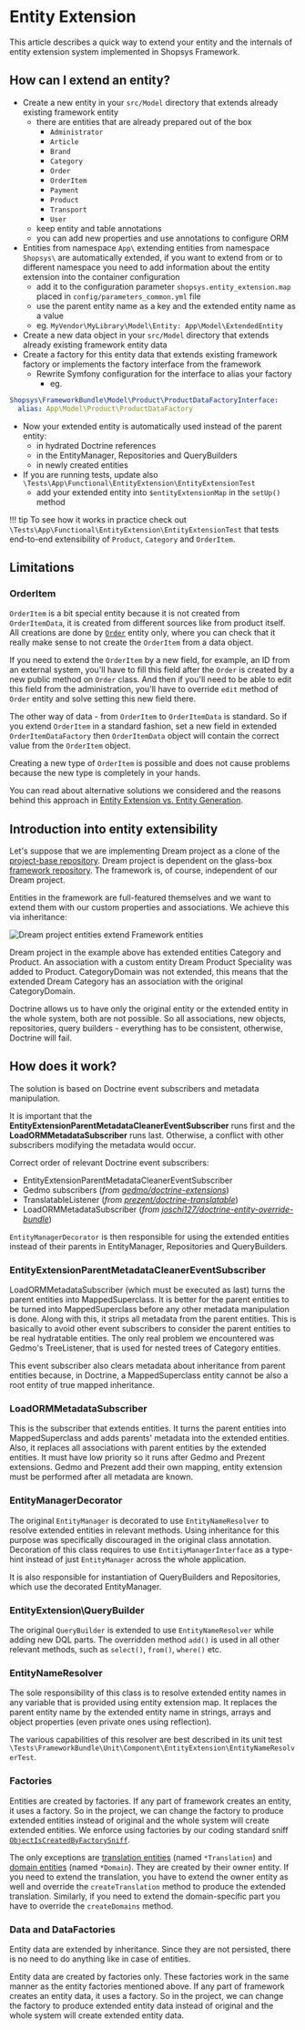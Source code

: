 # Entity Extension

This article describes a quick way to extend your entity and the internals of entity extension system implemented in Shopsys Framework.

## How can I extend an entity?

* Create a new entity in your `src/Model` directory that extends already existing framework entity
    * there are entities that are already prepared out of the box
        * `Administrator`
        * `Article`
        * `Brand`
        * `Category`
        * `Order`
        * `OrderItem`
        * `Payment`
        * `Product`
        * `Transport`
        * `User`
    * keep entity and table annotations
    * you can add new properties and use annotations to configure ORM
* Entities from namespace `App\` extending entities from namespace `Shopsys\` are automatically extended, if you want to extend from or to different namespace you need to add information about the entity extension into the container configuration
    * add it to the configuration parameter `shopsys.entity_extension.map` placed in `config/parameters_common.yml` file
    * use the parent entity name as a key and the extended entity name as a value
    * eg. `MyVendor\MyLibrary\Model\Entity: App\Model\ExtendedEntity`
* Create a new data object in your `src/Model` directory that extends already existing framework entity data
* Create a factory for this entity data that extends existing framework factory or implements the factory interface from the framework
    * Rewrite Symfony configuration for the interface to alias your factory
        * eg.
```yaml
Shopsys\FrameworkBundle\Model\Product\ProductDataFactoryInterface:
  alias: App\Model\Product\ProductDataFactory
```
* Now your extended entity is automatically used instead of the parent entity:
    * in hydrated Doctrine references
    * in the EntityManager, Repositories and QueryBuilders
    * in newly created entities
* If you are running tests, update also `\Tests\App\Functional\EntityExtension\EntityExtensionTest`
    * add your extended entity into `$entityExtensionMap` in the `setUp()` method

!!! tip
    To see how it works in practice check out `\Tests\App\Functional\EntityExtension\EntityExtensionTest` that tests end-to-end extensibility of `Product`, `Category` and `OrderItem`.

## Limitations

### OrderItem

`OrderItem` is a bit special entity because it is not created from `OrderItemData`, it is created from different sources like from product itself.
All creations are done by [`Order`](https://github.com/shopsys/shopsys/blob/master/packages/framework/src/Model/Order/Order.php) entity only, where you can check that it really make sense to not create the `OrderItem` from a data object.

If you need to extend the `OrderItem` by a new field, for example, an ID from an external system, you'll have to fill this field after the `Order` is created by a new public method on `Order` class.
And then if you'll need to be able to edit this field from the administration, you'll have to override `edit` method of `Order` entity and solve setting this new field there.

The other way of data - from `OrderItem` to `OrderItemData` is standard.
So if you extend `OrderItem` in a standard fashion, set a new field in extended `OrderItemDataFactory` then `OrderItemData` object will contain the correct value from the `OrderItem` object.

Creating a new type of `OrderItem` is possible and does not cause problems because the new type is completely in your hands.

You can read about alternative solutions we considered and the reasons behind this approach in [Entity Extension vs. Entity Generation](entity-extension-vs-entity-generation.md).

## Introduction into entity extensibility
Let's suppose that we are implementing Dream project as a clone of the [project-base repository](https://github.com/shopsys/project-base).
Dream project is dependent on the glass-box [framework repository](https://github.com/shopsys/framework).
The framework is, of course, independent of our Dream project.

Entities in the framework are full-featured themselves and we want to extend them with our custom properties and associations.
We achieve this via inheritance:

![Dream project entities extend Framework entities](img/entity-extension.png)

Dream project in the example above has extended entities Category and Product.
An association with a custom entity Dream Product Speciality was added to Product.
CategoryDomain was not extended, this means that the extended Dream Category has an association with the original CategoryDomain.

Doctrine allows us to have only the original entity or the extended entity in the whole system, both are not possible.
So all associations, new objects, repositories, query builders - everything has to be consistent, otherwise, Doctrine will fail.

## How does it work?

The solution is based on Doctrine event subscribers and metadata manipulation.

It is important that the **EntityExtensionParentMetadataCleanerEventSubscriber** runs first and the **LoadORMMetadataSubscriber** runs last.
Otherwise, a conflict with other subscribers modifying the metadata would occur.

Correct order of relevant Doctrine event subscribers:

* EntityExtensionParentMetadataCleanerEventSubscriber
* Gedmo subscribers (*from [gedmo/doctrine-extensions](https://github.com/gedmo/doctrine-extensions)*)
* TranslatableListener (*from [prezent/doctrine-translatable](https://github.com/prezent/doctrine-translatable)*)
* LoadORMMetadataSubscriber (*from [joschi127/doctrine-entity-override-bundle](https://github.com/joschi127/doctrine-entity-override-bundle)*)

`EntityManagerDecorator` is then responsible for using the extended entities instead of their parents in EntityManager, Repositories and QueryBuilders.

### EntityExtensionParentMetadataCleanerEventSubscriber

LoadORMMetadataSubscriber (which must be executed as last) turns the parent entities into MappedSuperclass.
It is better for the parent entities to be turned into MappedSuperclass before any other metadata manipulation is done.
Along with this, it strips all metadata from the parent entities.
This is basically to avoid other event subscribers to consider the parent entities to be real hydratable entities.
The only real problem we encountered was Gedmo's TreeListener, that is used for nested trees of Category entities.

This event subscriber also clears metadata about inheritance from parent entities because,
in Doctrine, a MappedSuperclass entity cannot be also a root entity of true mapped inheritance.

### LoadORMMetadataSubscriber

This is the subscriber that extends entities.
It turns the parent entities into MappedSuperclass and adds parents' metadata into the extended entities.
Also, it replaces all associations with parent entities by the extended entities.
It must have low priority so it runs after Gedmo and Prezent extensions.
Gedmo and Prezent add their own mapping, entity extension must be performed after all metadata are known.

### EntityManagerDecorator

The original `EntityManager` is decorated to use `EntityNameResolver` to resolve extended entities in relevant methods.
Using inheritance for this purpose was specifically discouraged in the original class annotation.
Decoration of this class requires to use `EntitiyManagerInterface` as a type-hint instead of just `EntityManager` across the whole application.

It is also responsible for instantiation of QueryBuilders and Repositories, which use the decorated EntityManager.

### EntityExtension\QueryBuilder

The original `QueryBuilder` is extended to use `EntityNameResolver` while adding new DQL parts.
The overridden method `add()` is used in all other relevant methods, such as `select()`, `from()`, `where()` etc.

### EntityNameResolver

The sole responsibility of this class is to resolve extended entity names in any variable that is provided using entity extension map.
It replaces the parent entity name by the extended entity name in strings, arrays and object properties (even private ones using reflection).

The various capabilities of this resolver are best described in its unit test `\Tests\FrameworkBundle\Unit\Component\EntityExtension\EntityNameResolverTest`.

### Factories

Entities are created by factories. If any part of framework creates an entity, it uses a factory.
So in the project, we can change the factory to produce extended entities instead of original and the whole system will create extended entities.
We enforce using factories by our coding standard sniff [`ObjectIsCreatedByFactorySniff`](https://github.com/shopsys/shopsys/blob/master/packages/coding-standards/src/Sniffs/ObjectIsCreatedByFactorySniff.php).

The only exceptions are [translation entities](../model/entities.md#translation-entity) (named `*Translation`) and [domain entities](../model/entities.md#domain-entity) (named `*Domain`).
They are created by their owner entity.
If you need to extend the translation, you have to extend the owner entity as well and override the `createTranslation` method to produce the extended translation.
Similarly, if you need to extend the domain-specific part you have to override the `createDomains` method.

### Data and DataFactories

Entity data are extended by inheritance.
Since they are not persisted, there is no need to do anything like in case of entities.

Entity data are created by factories only.
These factories work in the same manner as the entity factories mentioned above.
If any part of framework creates an entity data, it uses a factory.
So in the project, we can change the factory to produce extended entity data instead of original and the whole system will create extended entity data.
